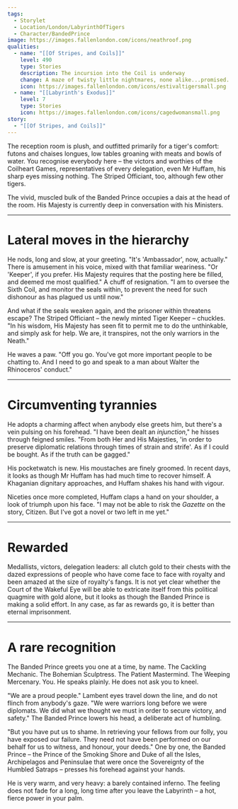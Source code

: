 ```yaml
---
tags:
  - Storylet
  - Location/London/LabyrinthOfTigers
  - Character/BandedPrince
image: https://images.fallenlondon.com/icons/neathroof.png
qualities:
  - name: "[[Of Stripes, and Coils]]"
    level: 490
    type: Stories
    description: The incursion into the Coil is underway
    change: A maze of twisty little nightmares, none alike...promised.
    icon: https://images.fallenlondon.com/icons/estivaltigersmall.png
  - name: "[[Labyrinth's Exodus]]"
    level: 7
    type: Stories
    icon: https://images.fallenlondon.com/icons/cagedwomansmall.png
story:
  - "[[Of Stripes, and Coils]]"
---
```

The reception room is plush, and outfitted primarily for a tiger's comfort: futons and chaises longues, low tables groaning with meats and bowls of water. You recognise everybody here – the victors and worthies of the Coilheart Games, representatives of every delegation, even Mr Huffam, his sharp eyes missing nothing. The Striped Officiant, too, although few other tigers.

The vivid, muscled bulk of the Banded Prince occupies a dais at the head of the room. His Majesty is currently deep in conversation with his Ministers.

---

# Lateral moves in the hierarchy

He nods, long and slow, at your greeting. "It's 'Ambassador', now, actually." There is amusement in his voice, mixed with that familiar weariness. "Or 'Keeper', if you prefer. His Majesty requires that the posting here be filled, and deemed me most qualified." A chuff of resignation. "I am to oversee the Sixth Coil, and monitor the seals within, to prevent the need for such dishonour as has plagued us until now."

And what if the seals weaken again, and the prisoner within threatens escape? The Striped Officiant – the newly minted Tiger Keeper – chuckles. "In his wisdom, His Majesty has seen fit to permit me to do the unthinkable, and simply ask for help. We are, it transpires, not the only warriors in the Neath."

He waves a paw. "Off you go. You've got more important people to be chatting to. And I need to go and speak to a man about Walter the Rhinoceros' conduct."

---

# Circumventing tyrannies

He adopts a charming affect when anybody else greets him, but there's a vein pulsing on his forehead. "I have been dealt an _injunction_," he hisses through feigned smiles. "From both Her and His Majesties, 'in order to preserve diplomatic relations through times of strain and strife'. As if I could be bought. As if the truth can be gagged."

His pocketwatch is new. His moustaches are finely groomed. In recent days, it looks as though Mr Huffam has had much time to recover himself. A Khaganian dignitary approaches, and Huffam shakes his hand with vigour.

Niceties once more completed, Huffam claps a hand on your shoulder, a look of triumph upon his face. "I may not be able to risk the _Gazette_ on the story, Citizen. But I've got a novel or two left in me yet."

---

# Rewarded

Medallists, victors, delegation leaders: all clutch gold to their chests with the dazed expressions of people who have come face to face with royalty and been amazed at the size of royalty's fangs. It is not yet clear whether the Court of the Wakeful Eye will be able to extricate itself from this political quagmire with gold alone, but it looks as though the Banded Prince is making a solid effort. In any case, as far as rewards go, it is better than eternal imprisonment.

---

# A rare recognition

The Banded Prince greets you one at a time, by name. The Cackling Mechanic. The Bohemian Sculptress. The Patient Mastermind. The Weeping Mercenary. You. He speaks plainly. He does not ask you to kneel.

"We are a proud people." Lambent eyes travel down the line, and do not flinch from anybody's gaze. "We were warriors long before we were diplomats. We did what we thought we must in order to secure victory, and safety." The Banded Prince lowers his head, a deliberate act of humbling.

"But you have put us to shame. In retrieving your fellows from our folly, you have exposed our failure. They need not have been performed on our behalf for us to witness, and honour, your deeds." One by one, the Banded Prince – the Prince of the Smoking Shore and Duke of all the Isles, Archipelagos and Peninsulae that were once the Sovereignty of the Humbled Satraps – presses his forehead against your hands.

He is very warm, and very heavy: a barely contained inferno. The feeling does not fade for a long, long time after you leave the Labyrinth – a hot, fierce power in your palm.